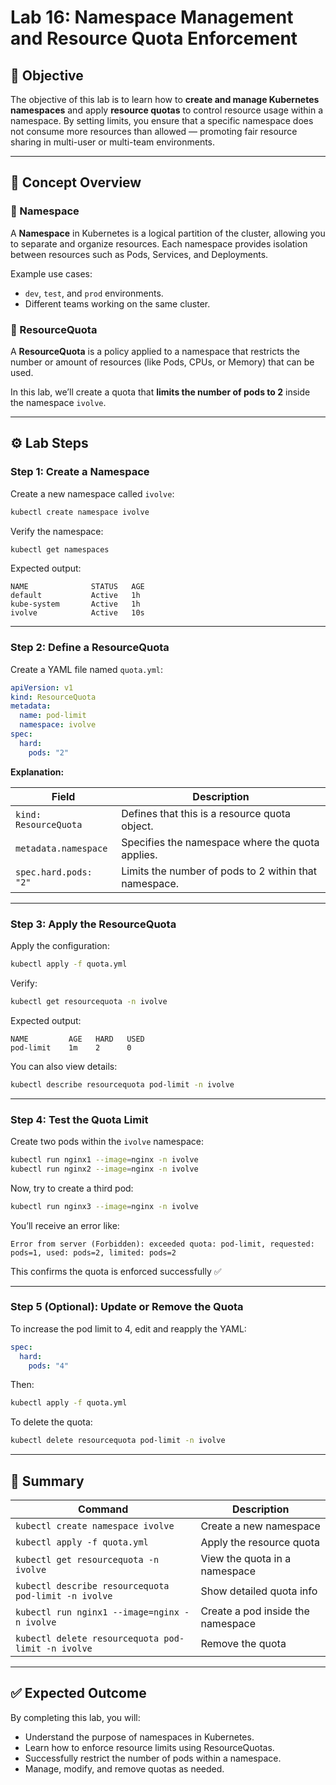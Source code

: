 # Lab 16: Namespace Management and Resource Quota Enforcement

## 🎯 Objective

The objective of this lab is to learn how to **create and manage Kubernetes namespaces** and apply **resource quotas** to control resource usage within a namespace.
By setting limits, you ensure that a specific namespace does not consume more resources than allowed — promoting fair resource sharing in multi-user or multi-team environments.

---

## 🧠 Concept Overview

### 🔹 Namespace

A **Namespace** in Kubernetes is a logical partition of the cluster, allowing you to separate and organize resources.
Each namespace provides isolation between resources such as Pods, Services, and Deployments.

Example use cases:

* `dev`, `test`, and `prod` environments.
* Different teams working on the same cluster.

### 🔹 ResourceQuota

A **ResourceQuota** is a policy applied to a namespace that restricts the number or amount of resources (like Pods, CPUs, or Memory) that can be used.

In this lab, we’ll create a quota that **limits the number of pods to 2** inside the namespace `ivolve`.

---

## ⚙️ Lab Steps

### Step 1: Create a Namespace

Create a new namespace called `ivolve`:

```bash
kubectl create namespace ivolve
```

Verify the namespace:

```bash
kubectl get namespaces
```

Expected output:

```
NAME              STATUS   AGE
default           Active   1h
kube-system       Active   1h
ivolve            Active   10s
```

---

### Step 2: Define a ResourceQuota

Create a YAML file named `quota.yml`:

```yaml
apiVersion: v1
kind: ResourceQuota
metadata:
  name: pod-limit
  namespace: ivolve
spec:
  hard:
    pods: "2"
```

**Explanation:**

| Field                 | Description                                           |
| --------------------- | ----------------------------------------------------- |
| `kind: ResourceQuota` | Defines that this is a resource quota object.         |
| `metadata.namespace`  | Specifies the namespace where the quota applies.      |
| `spec.hard.pods: "2"` | Limits the number of pods to 2 within that namespace. |

---

### Step 3: Apply the ResourceQuota

Apply the configuration:

```bash
kubectl apply -f quota.yml
```

Verify:

```bash
kubectl get resourcequota -n ivolve
```

Expected output:

```
NAME         AGE   HARD   USED
pod-limit    1m    2      0
```

You can also view details:

```bash
kubectl describe resourcequota pod-limit -n ivolve
```

---

### Step 4: Test the Quota Limit

Create two pods within the `ivolve` namespace:

```bash
kubectl run nginx1 --image=nginx -n ivolve
kubectl run nginx2 --image=nginx -n ivolve
```

Now, try to create a third pod:

```bash
kubectl run nginx3 --image=nginx -n ivolve
```

You’ll receive an error like:

```
Error from server (Forbidden): exceeded quota: pod-limit, requested: pods=1, used: pods=2, limited: pods=2
```

This confirms the quota is enforced successfully ✅

---

### Step 5 (Optional): Update or Remove the Quota

To increase the pod limit to 4, edit and reapply the YAML:

```yaml
spec:
  hard:
    pods: "4"
```

Then:

```bash
kubectl apply -f quota.yml
```

To delete the quota:

```bash
kubectl delete resourcequota pod-limit -n ivolve
```

---

## 🧾 Summary

| Command                                              | Description                       |
| ---------------------------------------------------- | --------------------------------- |
| `kubectl create namespace ivolve`                    | Create a new namespace            |
| `kubectl apply -f quota.yml`                         | Apply the resource quota          |
| `kubectl get resourcequota -n ivolve`                | View the quota in a namespace     |
| `kubectl describe resourcequota pod-limit -n ivolve` | Show detailed quota info          |
| `kubectl run nginx1 --image=nginx -n ivolve`         | Create a pod inside the namespace |
| `kubectl delete resourcequota pod-limit -n ivolve`   | Remove the quota                  |

---

## ✅ Expected Outcome

By completing this lab, you will:

* Understand the purpose of namespaces in Kubernetes.
* Learn how to enforce resource limits using ResourceQuotas.
* Successfully restrict the number of pods within a namespace.
* Manage, modify, and remove quotas as needed.
